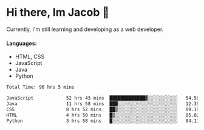 # Hi there, Im Jacob 👋
Currently, I'm still learning and developing as a web developer.

#### Languages:
- HTML, CSS
- JavaScript
- Java
- Python

<!--START_SECTION:waka-->

```txt
Total Time: 96 hrs 5 mins

JavaScript            52 hrs 43 mins  █████████████▓░░░░░░░░░░░   54.58 %
Java                  11 hrs 58 mins  ███░░░░░░░░░░░░░░░░░░░░░░   12.39 %
CSS                   8 hrs 52 mins   ██▒░░░░░░░░░░░░░░░░░░░░░░   09.19 %
HTML                  4 hrs 50 mins   █▒░░░░░░░░░░░░░░░░░░░░░░░   05.02 %
Python                3 hrs 58 mins   █░░░░░░░░░░░░░░░░░░░░░░░░   04.11 %
```

<!--END_SECTION:waka-->
